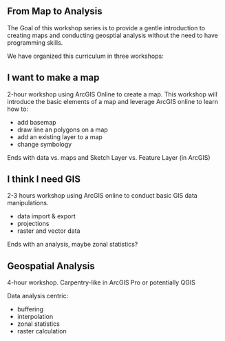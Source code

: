## From Map to Analysis

The Goal of this workshop series is to provide a gentle introduction to creating maps and conducting geosptial analysis
without the need to have programming skills.

We have organized this curriculum in three workshops:


## I want to make a map

2-hour workshop using ArcGIS Online to create a map. This workshop will introduce the basic elements of a map and
leverage ArcGIS online to learn how to:

- add basemap
- draw line an polygons on a map
- add an existing layer to a map
- change symbology 

Ends with data vs. maps and Sketch Layer vs. Feature Layer (in ArcGIS)


## I think I need GIS

2-3 hours workshop using ArcGIS online to conduct basic GIS data manipulations.

- data import & export
- projections
- raster and vector data

Ends with an analysis, maybe zonal statistics?


## Geospatial Analysis

4-hour workshop. Carpentry-like in ArcGIS Pro or potentially QGIS

Data analysis centric: 

- buffering
- interpolation
- zonal statistics
- raster calculation

